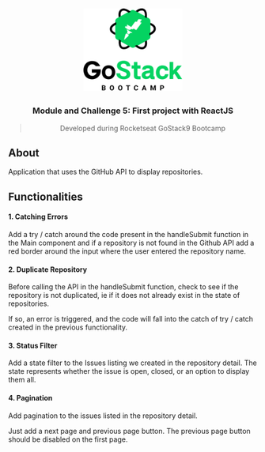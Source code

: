 <h1 align="center">
    <img alt="GoStack" src=".github/logo.png" width="200px" />
</h1>

<h3 align="center">
 Module and Challenge 5: First project with ReactJS
</h3>

<blockquote align="center">Developed during Rocketseat GoStack9 Bootcamp</blockquote>

## About
Application that uses the GitHub API to display repositories.

## Functionalities

#### 1. Catching Errors

Add a try / catch around the code present in the handleSubmit function in the Main component and if a repository is not found in the Github API add a red border around the input where the user entered the repository name.

#### 2. Duplicate Repository

Before calling the API in the handleSubmit function, check to see if the repository is not duplicated, ie if it does not already exist in the state of repositories.

If so, an error is triggered, and the code will fall into the catch of try / catch created in the previous functionality.

#### 3. Status Filter

Add a state filter to the Issues listing we created in the repository detail. The state represents whether the issue is open, closed, or an option to display them all.

#### 4. Pagination

Add pagination to the issues listed in the repository detail.

Just add a next page and previous page button. The previous page button should be disabled on the first page.
